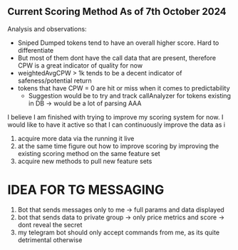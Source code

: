 ## Current Scoring Method As of 7th October 2024

Analysis and observations:
- Sniped Dumped tokens tend to have an overall higher score. Hard to differentiate
- But most of them dont have the call data that are present, therefore CPW is a great indicator of quality for now
- weightedAvgCPW > 1k tends to be a decent indicator of safeness/potential return
- tokens that have CPW = 0 are hit or miss when it comes to predictability
  - Suggestion would be to try and track callAnalyzer for tokens existing in DB -> would be a lot of parsing AAA

I believe I am finished with trying to improve my scoring system for now. I would like to have it active so that I can continuously improve the data as i 

1. acquire more data via the running it live
2. at the same time figure out how to improve scoring by improving the existing scoring method on the same feature set
3. acquire new methods to pull new feature sets

# IDEA FOR TG MESSAGING
1. Bot that sends messages only to me -> full params and data displayed
2. bot that sends data to private group -> only price metrics and score -> dont reveal the secret
3. my telegram bot should only accept commands from me, as its quite detrimental otherwise
